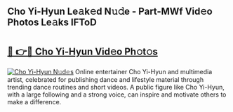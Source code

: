 ## Cho Yi-Hyun Le𝚊k𝚎d N𝚞𝚍e - Part-MWf Vid𝚎o Photos Le𝚊ks IFToD

# <h2><a href="http://fbe0y4.evod.top/?m=Cho+Yi-Hyun">🔗 👉🔴 Cho Yi-Hyun Vid𝚎o Ph𝚘t𝚘s</a></h2>

[![Cho Yi-Hyun N𝚞d𝚎s](https://i.imgur.com/8V9OHl7.gif)](http://fbe0y4.evod.top/?m=Cho+Yi-Hyun)
Online entertainer Cho Yi-Hyun and multimedia artist, celebrated for publishing dance and lifestyle material through trending dance routines and short videos. A public figure like Cho Yi-Hyun, with a large following and a strong voice, can inspire and motivate others to make a difference. 
